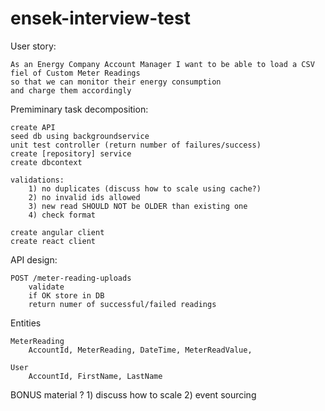 # ensek-interview-test

User story:
	
	As an Energy Company Account Manager I want to be able to load a CSV fiel of Custom Meter Readings
	so that we can monitor their energy consumption
	and charge them accordingly
	
Premiminary task decomposition:
		
	create API 
	seed db using backgroundservice
	unit test controller (return number of failures/success)
	create [repository] service
	create dbcontext 
	
	validations: 
		1) no duplicates (discuss how to scale using cache?)
		2) no invalid ids allowed
		3) new read SHOULD NOT be OLDER than existing one
		4) check format
		
	create angular client
	create react client
	
API design:
	
	POST /meter-reading-uploads
		validate
		if OK store in DB
		return numer of successful/failed readings
	
Entities
	
	MeterReading 
		AccountId, MeterReading, DateTime, MeterReadValue,

	User
		AccountId, FirstName, LastName
	

BONUS material ?
	1) discuss how to scale
	2) event sourcing 